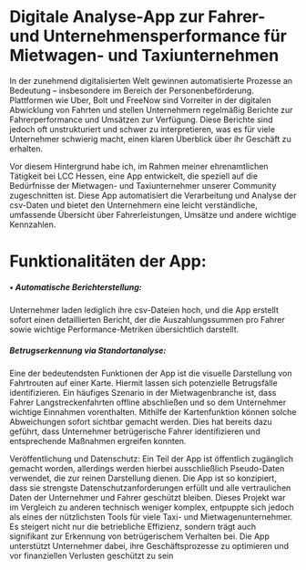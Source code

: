 # Digitale Analyse-App zur Fahrer- und Unternehmensperformance für Mietwagen- und Taxiunternehmen

In der zunehmend digitalisierten Welt gewinnen automatisierte Prozesse an Bedeutung – insbesondere im Bereich der Personenbeförderung. Plattformen wie Uber, Bolt und FreeNow sind Vorreiter in der digitalen Abwicklung von Fahrten und stellen Unternehmern regelmäßig Berichte zur Fahrerperformance und Umsätzen zur Verfügung. Diese Berichte sind jedoch oft unstrukturiert und schwer zu interpretieren, was es für viele Unternehmer schwierig macht, einen klaren Überblick über ihr Geschäft zu erhalten.


Vor diesem Hintergrund habe ich, im Rahmen meiner ehrenamtlichen Tätigkeit bei LCC Hessen, eine App entwickelt, die speziell auf die Bedürfnisse der Mietwagen- und Taxiunternehmer unserer Community zugeschnitten ist. Diese App automatisiert die Verarbeitung und Analyse der csv-Daten und bietet den Unternehmern eine leicht verständliche, umfassende Übersicht über Fahrerleistungen, Umsätze und andere wichtige Kennzahlen.

# Funktionalitäten der App:

##### •	Automatische Berichterstellung: 
Unternehmer laden lediglich ihre csv-Dateien hoch, und die App erstellt sofort einen detaillierten Bericht, der die Auszahlungssummen pro Fahrer sowie wichtige Performance-Metriken übersichtlich darstellt.

#####	Betrugserkennung via Standortanalyse: 
Eine der bedeutendsten Funktionen der App ist die visuelle Darstellung von Fahrtrouten auf einer Karte. Hiermit lassen sich potenzielle Betrugsfälle identifizieren. Ein häufiges Szenario in der Mietwagenbranche ist, dass Fahrer Langstreckenfahrten offline abschließen und so dem Unternehmer wichtige Einnahmen vorenthalten. Mithilfe der Kartenfunktion können solche Abweichungen sofort sichtbar gemacht werden. Dies hat bereits dazu geführt, dass Unternehmer betrügerische Fahrer identifizieren und entsprechende Maßnahmen ergreifen konnten.

Veröffentlichung und Datenschutz: Ein Teil der App ist öffentlich zugänglich gemacht worden, allerdings werden hierbei ausschließlich Pseudo-Daten verwendet, die zur reinen Darstellung dienen. Die App ist so konzipiert, dass sie strengste Datenschutzanforderungen erfüllt und alle vertraulichen Daten der Unternehmer und Fahrer geschützt bleiben.
Dieses Projekt war im Vergleich zu anderen technisch weniger komplex, entpuppte sich jedoch als eines der nützlichsten Tools für viele Taxi- und Mietwagenunternehmer. Es steigert nicht nur die betriebliche Effizienz, sondern trägt auch signifikant zur Erkennung von betrügerischem Verhalten bei. Die App unterstützt Unternehmer dabei, ihre Geschäftsprozesse zu optimieren und vor finanziellen Verlusten geschützt zu sein




